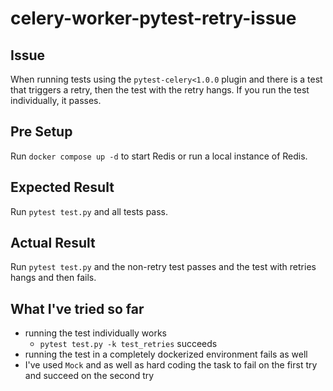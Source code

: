 # celery-worker-pytest-retry-issue

## Issue

When running tests using the `pytest-celery<1.0.0` plugin and there is a test that triggers
a retry, then the test with the retry hangs. If you run the test individually, it passes.

## Pre Setup

Run `docker compose up -d` to start Redis or run a local instance of Redis.

## Expected Result

Run `pytest test.py` and all tests pass.

## Actual Result

Run `pytest test.py` and the non-retry test passes and the test with retries
hangs and then fails.

## What I've tried so far

* running the test individually works
  * `pytest test.py -k test_retries` succeeds
* running the test in a completely dockerized environment fails as well
* I've used `Mock` and as well as hard coding the task to fail on the first try
  and succeed on the second try